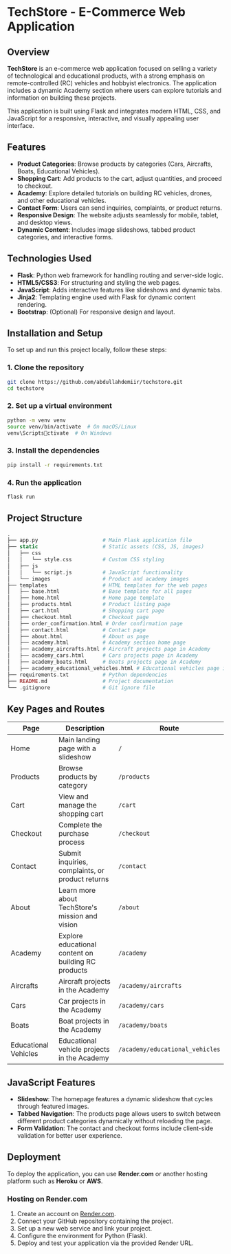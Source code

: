 
# TechStore - E-Commerce Web Application

## Overview

**TechStore** is an e-commerce web application focused on selling a variety of technological and educational products, with a strong emphasis on remote-controlled (RC) vehicles and hobbyist electronics. The application includes a dynamic Academy section where users can explore tutorials and information on building these projects.

This application is built using Flask and integrates modern HTML, CSS, and JavaScript for a responsive, interactive, and visually appealing user interface.

## Features

- **Product Categories**: Browse products by categories (Cars, Aircrafts, Boats, Educational Vehicles).
- **Shopping Cart**: Add products to the cart, adjust quantities, and proceed to checkout.
- **Academy**: Explore detailed tutorials on building RC vehicles, drones, and other educational vehicles.
- **Contact Form**: Users can send inquiries, complaints, or product returns.
- **Responsive Design**: The website adjusts seamlessly for mobile, tablet, and desktop views.
- **Dynamic Content**: Includes image slideshows, tabbed product categories, and interactive forms.

## Technologies Used

- **Flask**: Python web framework for handling routing and server-side logic.
- **HTML5/CSS3**: For structuring and styling the web pages.
- **JavaScript**: Adds interactive features like slideshows and dynamic tabs.
- **Jinja2**: Templating engine used with Flask for dynamic content rendering.
- **Bootstrap**: (Optional) For responsive design and layout.
  
## Installation and Setup

To set up and run this project locally, follow these steps:

### 1. Clone the repository

```bash
git clone https://github.com/abdullahdemiir/techstore.git
cd techstore
```

### 2. Set up a virtual environment

```bash
python -m venv venv
source venv/bin/activate  # On macOS/Linux
venv\Scriptsctivate  # On Windows
```

### 3. Install the dependencies

```bash
pip install -r requirements.txt
```

### 4. Run the application

```bash
flask run
```

## Project Structure

```php
.
├── app.py                     # Main Flask application file
├── static                     # Static assets (CSS, JS, images)
│   ├── css
│   │   └── style.css          # Custom CSS styling
│   ├── js
│   │   └── script.js          # JavaScript functionality
│   └── images                 # Product and academy images
├── templates                  # HTML templates for the web pages
│   ├── base.html              # Base template for all pages
│   ├── home.html              # Home page template
│   ├── products.html          # Product listing page
│   ├── cart.html              # Shopping cart page
│   ├── checkout.html          # Checkout page
│   ├── order_confirmation.html # Order confirmation page
│   ├── contact.html           # Contact page
│   ├── about.html             # About us page
│   ├── academy.html           # Academy section home page
│   ├── academy_aircrafts.html # Aircraft projects page in Academy
│   ├── academy_cars.html      # Cars projects page in Academy
│   ├── academy_boats.html     # Boats projects page in Academy
│   ├── academy_educational_vehicles.html # Educational vehicles page in Academy
├── requirements.txt           # Python dependencies
├── README.md                  # Project documentation
└── .gitignore                 # Git ignore file
```

## Key Pages and Routes

| Page        | Description                                    | Route                  |
|-------------|------------------------------------------------|------------------------|
| Home        | Main landing page with a slideshow             | `/`                    |
| Products    | Browse products by category                    | `/products`            |
| Cart        | View and manage the shopping cart              | `/cart`                |
| Checkout    | Complete the purchase process                  | `/checkout`            |
| Contact     | Submit inquiries, complaints, or product returns| `/contact`             |
| About       | Learn more about TechStore's mission and vision | `/about`               |
| Academy     | Explore educational content on building RC products | `/academy`         |
| Aircrafts   | Aircraft projects in the Academy               | `/academy/aircrafts`   |
| Cars        | Car projects in the Academy                    | `/academy/cars`        |
| Boats       | Boat projects in the Academy                   | `/academy/boats`       |
| Educational Vehicles | Educational vehicle projects in the Academy | `/academy/educational_vehicles` |

## JavaScript Features

- **Slideshow**: The homepage features a dynamic slideshow that cycles through featured images.
- **Tabbed Navigation**: The products page allows users to switch between different product categories dynamically without reloading the page.
- **Form Validation**: The contact and checkout forms include client-side validation for better user experience.

## Deployment

To deploy the application, you can use **Render.com** or another hosting platform such as **Heroku** or **AWS**.

### Hosting on Render.com

1. Create an account on [Render.com](https://render.com/).
2. Connect your GitHub repository containing the project.
3. Set up a new web service and link your project.
4. Configure the environment for Python (Flask).
5. Deploy and test your application via the provided Render URL.
